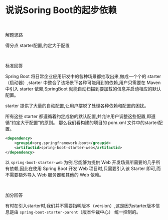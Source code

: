 # 说说Soring Boot的起步依赖

‍

解题思路

得分点 starter配置,约定大于配置 

‍

标准回答 

Spring Boot 将日常企业应用研发中的各种场景都抽取出来,做成一个个的 starter（启动器）,starter 中整合了该场景下各种可能用到的依赖,用户只需要在 Maven 中引入 starter 依赖,SpringBoot 就能自动扫描到要加载的信息并启动相应的默认配置。

starter 提供了大量的自动配置,让用户摆脱了处理各种依赖和配置的困扰。

所有这些 starter 都遵循着约定成俗的默认配置,并允许用户调整这些配置,即遵循“约定大于配置”的原则。 那么我们看构建的项目的 pom.xml 文件中的starter配置。

```xml
<dependency>
    <groupid>org.springframework.boot</groupid>
    <artifactid>spring-boot-starter-web</artifactid>
</dependency>
```

 以 `spring-boot-starter-web`​ 为例,它能够为提供 Web 开发场景所需要的几乎所有依赖,因此在使用 Spring Boot 开发 Web 项目时,只需要引入该 Starter 即可,而不需要额外导入 Web 服务器和其他的 Web 依赖。

‍

加分回答 

有时在引入starter时,我们并不需要指明版本（version）,这是因为starter版本信息是由 `spring-boot-starter-parent`​（版本仲裁中心） 统一控制的。

‍

